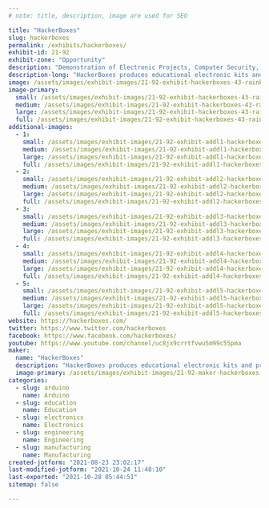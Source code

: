 ```yaml
---
# note: title, description, image are used for SEO

title: "HackerBoxes"
slug: hackerboxes
permalink: /exhibits/hackerboxes/
exhibit-id: 21-92
exhibit-zone: "Opportunity"
description: "Demonstration of Electronic Projects, Computer Security, Audio-Visual Entertainment, and more. "
description-long: "HackerBoxes produces educational electronic kits and projects that entertain, educate, and inspire.  Projects include workshops, monthly subscription kits, after school programs, computer security tools, audio-visual entertainment, and more. "
image: /assets/images/exhibit-images/21-92-exhibit-hackerboxes-43-rainbow-flower-logo-557-large.png
image-primary: 
  small: /assets/images/exhibit-images/21-92-exhibit-hackerboxes-43-rainbow-flower-logo-557-small.png
  medium: /assets/images/exhibit-images/21-92-exhibit-hackerboxes-43-rainbow-flower-logo-557-medium.png
  large: /assets/images/exhibit-images/21-92-exhibit-hackerboxes-43-rainbow-flower-logo-557-large.png
  full: /assets/images/exhibit-images/21-92-exhibit-hackerboxes-43-rainbow-flower-logo-557-full.png
additional-images: 
  - 1:
    small: /assets/images/exhibit-images/21-92-exhibit-addl1-hackerboxes-exhibit-image-2-small.jpg
    medium: /assets/images/exhibit-images/21-92-exhibit-addl1-hackerboxes-exhibit-image-2-medium.jpg
    large: /assets/images/exhibit-images/21-92-exhibit-addl1-hackerboxes-exhibit-image-2-large.jpg
    full: /assets/images/exhibit-images/21-92-exhibit-addl1-hackerboxes-exhibit-image-2-full.jpg
  - 2:
    small: /assets/images/exhibit-images/21-92-exhibit-addl2-hackerboxes-logic-gates-from-transistors-small.jpg
    medium: /assets/images/exhibit-images/21-92-exhibit-addl2-hackerboxes-logic-gates-from-transistors-medium.jpg
    large: /assets/images/exhibit-images/21-92-exhibit-addl2-hackerboxes-logic-gates-from-transistors-large.jpg
    full: /assets/images/exhibit-images/21-92-exhibit-addl2-hackerboxes-logic-gates-from-transistors-full.jpg
  - 3:
    small: /assets/images/exhibit-images/21-92-exhibit-addl3-hackerboxes-diy-gps-tracker-with-map-small.jpg
    medium: /assets/images/exhibit-images/21-92-exhibit-addl3-hackerboxes-diy-gps-tracker-with-map-medium.jpg
    large: /assets/images/exhibit-images/21-92-exhibit-addl3-hackerboxes-diy-gps-tracker-with-map-large.jpg
    full: /assets/images/exhibit-images/21-92-exhibit-addl3-hackerboxes-diy-gps-tracker-with-map-full.jpg
  - 4:
    small: /assets/images/exhibit-images/21-92-exhibit-addl4-hackerboxes-custom-internet-radio-pcb-small.jpg
    medium: /assets/images/exhibit-images/21-92-exhibit-addl4-hackerboxes-custom-internet-radio-pcb-medium.jpg
    large: /assets/images/exhibit-images/21-92-exhibit-addl4-hackerboxes-custom-internet-radio-pcb-large.jpg
    full: /assets/images/exhibit-images/21-92-exhibit-addl4-hackerboxes-custom-internet-radio-pcb-full.jpg
  - 5:
    small: /assets/images/exhibit-images/21-92-exhibit-addl5-hackerboxes-conference-badge-add-ons-small.jpg
    medium: /assets/images/exhibit-images/21-92-exhibit-addl5-hackerboxes-conference-badge-add-ons-medium.jpg
    large: /assets/images/exhibit-images/21-92-exhibit-addl5-hackerboxes-conference-badge-add-ons-large.jpg
    full: /assets/images/exhibit-images/21-92-exhibit-addl5-hackerboxes-conference-badge-add-ons-full.jpg
website: https://hackerboxes.com/
twitter: https://www.twitter.com/hackerboxes
facebook: https://www.facebook.com/hackerboxes/
youtube: https://www.youtube.com/channel/uc8jx9crrtfvwu5m99c55pma
maker: 
  name: "HackerBoxes"
  description: "HackerBoxes produces educational electronic kits and projects that entertain, educate, and inspire.  Projects include workshops, monthly subscription kits, after school programs, computer security tools, audio-visual entertainment, and more. "
  image-primary: /assets/images/exhibit-images/21-92-maker-hackerboxes-rainbow-flower-logo-medium.png
categories: 
  - slug: arduino
    name: Arduino
  - slug: education
    name: Education
  - slug: electronics
    name: Electronics
  - slug: engineering
    name: Engineering
  - slug: manufacturing
    name: Manufacturing
created-jotform: "2021-08-23 23:02:17"
last-modified-jotform: "2021-10-24 11:48:10"
last-exported: "2021-10-28 05:44:51"
sitemap: false

---
```


